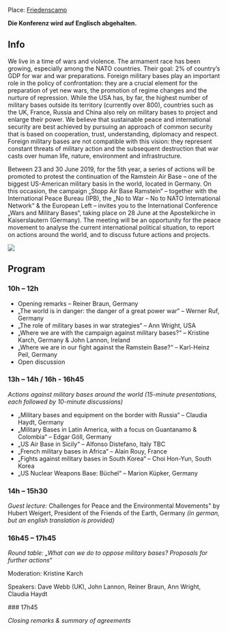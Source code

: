 Place: [Friedenscamp](/locations/friedenscamp)

**Die Konferenz wird auf Englisch abgehalten.**

## Info

We live in a time of wars and violence. The armament race has been growing, especially among the NATO countries. Their goal: 2% of country’s GDP for war and war preparations. Foreign military bases play an important role in the policy of confrontation: they are a crucial element for the preparation of yet new wars, the promotion of regime changes and the nurture of repression. While the USA has, by far, the highest number of military bases outside its territory (currently over 800), countries such as the UK, France, Russia and China also rely on military bases to project and enlarge their power. We believe that sustainable peace and international security are best achieved by pursuing an approach of common security that is based on cooperation, trust, understanding, diplomacy and respect. Foreign military bases are not compatible with this vision: they represent constant threats of military action and the subsequent destruction that war casts over human life, nature, environment and infrastructure.

Between 23 and 30 June 2019, for the 5th year, a series of actions will be promoted to protest the continuation of the Ramstein Air Base – one of the biggest US-American military basis in the world, located in Germany. On this occasion, the campaign „Stopp Air Base Ramstein“ – together with the International Peace Bureau (IPB), the „No to War – No to NATO International Network“ & the European Left – invites you to the International Conference „Wars and Military Bases“, taking place on 28 June at the Apostelkirche in Kaiserslautern (Germany). The meeting will be an opportunity for the peace movement to analyse the current international political situation, to report on actions around the world, and to discuss future actions and projects.

![](/assets/pictures/AntiBasen/supporters_1080px.png)

## Program

### 10h – 12h	
* Opening remarks – Reiner Braun, Germany
* „The world is in danger: the danger of a great power war“ – Werner Ruf, Germany
* „The role of military bases in war strategies“ – Ann Wright, USA
* „Where we are with the campaign against military bases?“ – Kristine Karch, Germany & John Lannon, Ireland
* „Where we are in our fight against the Ramstein Base?“ – Karl-Heinz Peil, Germany
* Open discussion
 
### 13h – 14h / 16h - 16h45

*Actions against military bases around the world (15-minute presentations, each followed by 10-minute discussions)*

* „Military bases and equipment on the border with Russia“ – Claudia Haydt, Germany
* „Military Bases in Latin America, with a focus on Guantanamo & Colombia“ – Edgar Göll, Germany
* „US Air Base in Sicily“ – Alfonso Distefano, Italy TBC
* „French military bases in Africa“ – Alain Rouy, France
* „Fights against military bases in South Korea“ – Choi Hon-Yun, South Korea
* „US Nuclear Weapons Base: Büchel“ – Marion Küpker, Germany
 
### 14h – 15h30

*Guest lecture:* Challenges for Peace and the Environmental Movements" by Hubert Weigert, President of the Friends of the Earth, Germany *(in german, but an english translation is provided)* 

### 16h45 – 17h45

*Round table: „What can we do to oppose military bases? Proposals for further actions“*

Moderation: Kristine Karch

Speakers: Dave Webb (UK), John Lannon, Reiner Braun, Ann Wright, Claudia Haydt 

### 17h45 

*Closing remarks & summary of agreements*

